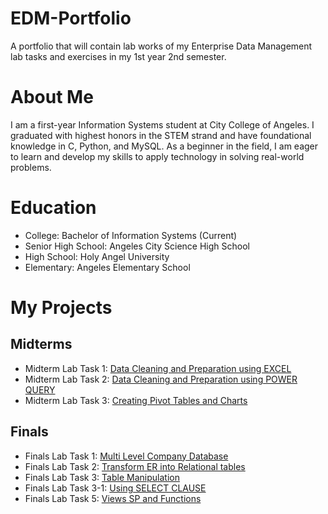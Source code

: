 # EDM-Portfolio
A portfolio that will contain lab works of my Enterprise Data Management lab tasks and exercises in my 1st year 2nd semester.
# About Me
I am a first-year Information Systems student at City College of Angeles. I graduated with highest honors in the STEM strand and have foundational knowledge in C, Python, and MySQL. As a beginner in the field, I am eager to learn and develop my skills to apply technology in solving real-world problems.
# Education
- College: Bachelor of Information Systems (Current)
- Senior High School: Angeles City Science High School
- High School: Holy Angel University
- Elementary: Angeles Elementary School

# My Projects

## Midterms
- Midterm Lab Task 1: [Data Cleaning and Preparation using EXCEL](Midterm%20Lab%20Task%201)
- Midterm Lab Task 2: [Data Cleaning and Preparation using POWER QUERY](Midterm%20Lab%20Task%202)
- Midterm Lab Task 3: [Creating Pivot Tables and Charts](Midterm%20Lab%20Task%203)

## Finals 
- Finals Lab Task 1: [Multi Level Company Database](Finals%20Lab%20Task%201)
- Finals Lab Task 2: [Transform ER into Relational tables](Finals%20Lab%20Task%202)
- Finals Lab Task 3: [Table Manipulation](Finals%20Lab%20Task%203)
- Finals Lab Task 3-1: [Using SELECT CLAUSE](Finals%20Lab%20Task%203-1)
- Finals Lab Task 5: [Views SP and Functions](Finals%20Lab%20Task%205)
